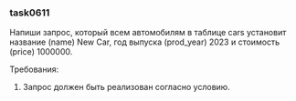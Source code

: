 
### task0611

Напиши запрос, который всем автомобилям в таблице cars установит название (name) New Car, год выпуска
(prod_year) 2023 и стоимость (price) 1000000.


Требования:
1.	Запрос должен быть реализован согласно условию.


